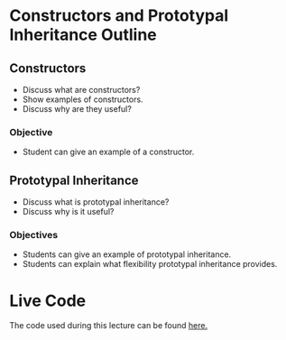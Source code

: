# Constructors and Prototypal Inheritance Outline
## Constructors
* Discuss what are constructors?
* Show examples of constructors.
* Discuss why are they useful?

### Objective
* Student can give an example of a constructor.

## Prototypal Inheritance
* Discuss what is prototypal inheritance?
* Discuss why is it useful?

### Objectives
* Students can give an example of prototypal inheritance.
* Students can explain what flexibility prototypal inheritance provides.

# Live Code
The code used during this lecture can be found [here.](https://codepen.io/collection/nZKGbv/)
